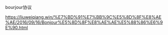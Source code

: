 bourjour协议

https://liuweiqiang.win/%E7%BD%91%E7%BB%9C%E5%8D%8F%E8%AE%AE/2016/09/16/Bonjour%E5%8D%8F%E8%AE%AE%E5%88%86%E6%9E%90.html
